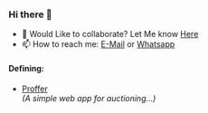 ### Hi there 👋

- 👯  Would Like to collaborate? Let Me know [Here](https://wa.me/8296370500)    
- 📫 How to reach me: [E-Mail](mailto:darshanpb111@gmail.com) or [Whatsapp](https://wa.me/8296370500)

#### Defining:
- [Proffer](https://github.com/darshanpb/proffer)  
_(A simple web app for auctioning...)_
